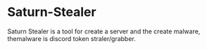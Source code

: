 # Saturn-Stealer
Saturn Stealer is a tool for create a server and the create malware, themalware is discord token straler/grabber.
